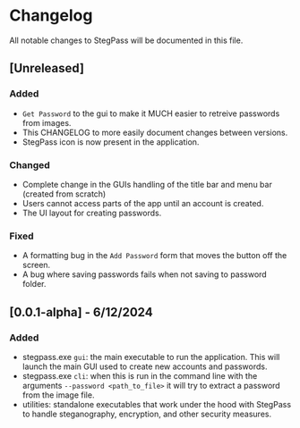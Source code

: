 # Changelog

All notable changes to StegPass will be documented in this file.

## [Unreleased]

### Added

- `Get Password` to the gui to make it MUCH easier to retreive passwords from images.
- This CHANGELOG to more easily document changes between versions.
- StegPass icon is now present in the application.

### Changed

- Complete change in the GUIs handling of the title bar and menu bar (created from scratch)
- Users cannot access parts of the app until an account is created.
- The UI layout for creating passwords.

### Fixed

- A formatting bug in the `Add Password` form that moves the button off the screen.
- A bug where saving passwords fails when not saving to password folder.

## [0.0.1-alpha] - 6/12/2024

### Added

- stegpass.exe `gui`: the main executable to run the application. This will launch the main GUI used to create new accounts and passwords.
- stegpass.exe `cli`: when this is run in the command line with the arguments `--password <path_to_file>` it will try to extract a password from the image file.
- utilities: standalone executables that work under the hood with StegPass to handle steganography, encryption, and other security measures.